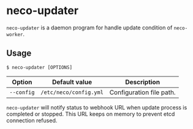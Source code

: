 neco-updater
============

`neco-updater` is a daemon program for handle update condition of `neco-worker`.

Usage
-----

```console
$ neco-updater [OPTIONS]
```

Option     | Default value          | Description
------     | -------------          | -----------
`--config` | `/etc/neco/config.yml` | Configuration file path.

`neco-updater` will notify status to webhook URL when update
process is completed or stopped. This URL keeps on memory to prevent
etcd connection refused.

